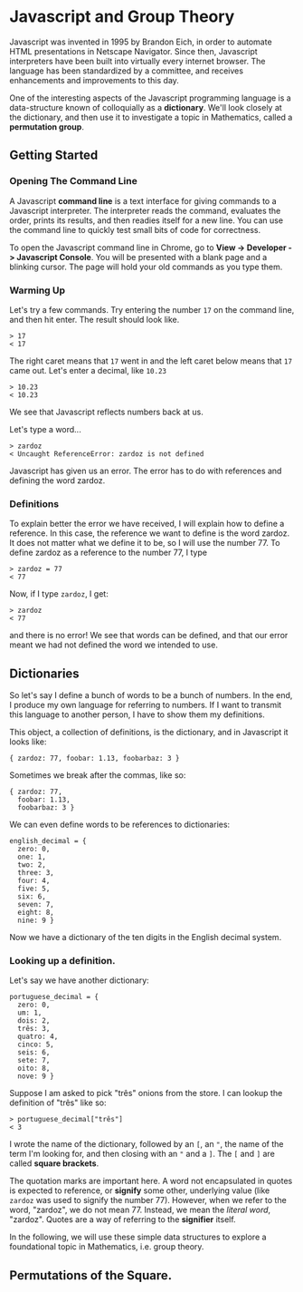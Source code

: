 # Javascript and Group Theory

Javascript was invented in 1995 by Brandon Eich, in order to automate HTML presentations in Netscape Navigator. Since then, Javascript interpreters have been built into virtually every internet browser. The language has been standardized by a committee, and receives enhancements and improvements to this day.

One of the interesting aspects of the Javascript programming language is a data-structure known of colloquially as a **dictionary**. We'll look closely at the dictionary, and then use it to investigate a topic in Mathematics, called a **permutation group**.

## Getting Started

### Opening The Command Line

A Javascript **command line** is a text interface for giving commands to a Javascript interpreter. The interpreter reads the command, evaluates the order, prints its results, and then readies itself for a new line. You can use the command line to quickly test small bits of code for correctness.

To open the Javascript command line in Chrome, go to **View -> Developer -> Javascript Console**. You will be presented with a blank page and a blinking cursor. The page will hold your old commands as you type them.

### Warming Up

Let's try a few commands. Try entering the number `17` on the command line, and then hit enter. The result should look like.

```
> 17
< 17
```

The right caret means that `17` went in and the left caret below means that `17` came out. Let's enter a decimal, like `10.23`

```
> 10.23
< 10.23
```

We see that Javascript reflects numbers back at us.

Let's type a word...

```
> zardoz
< Uncaught ReferenceError: zardoz is not defined
```

Javascript has given us an error. The error has to do with references and defining the word zardoz.

### Definitions

To explain better the error we have received, I will explain how to define a reference. In this case, the reference we want to define is the word zardoz. It does not matter what we define it to be, so I will use the number 77. To define zardoz as a reference to the number 77, I type

```
> zardoz = 77
< 77
```

Now, if I type `zardoz`, I get:

```
> zardoz
< 77
```

and there is no error! We see that words can be defined, and that our error meant we had not defined the word we intended to use.


## Dictionaries

So let's say I define a bunch of words to be a bunch of numbers. In the end, I produce my own language for referring to numbers. If I want to transmit this language to another person, I have to show them my definitions.

This object, a collection of definitions, is the dictionary, and in Javascript it looks like:

```
{ zardoz: 77, foobar: 1.13, foobarbaz: 3 }
```

Sometimes we break after the commas, like so:

```
{ zardoz: 77,
  foobar: 1.13,
  foobarbaz: 3 }
```

We can even define words to be references to dictionaries:

```
english_decimal = {
  zero: 0,
  one: 1,
  two: 2,
  three: 3,
  four: 4,
  five: 5,
  six: 6,
  seven: 7,
  eight: 8,
  nine: 9 }
```

Now we have a dictionary of the ten digits in the English decimal system.

### Looking up a definition.

Let's say we have another dictionary:

```
portuguese_decimal = {
  zero: 0,
  um: 1,
  dois: 2,
  três: 3,
  quatro: 4,
  cinco: 5,
  seis: 6,
  sete: 7,
  oito: 8,
  nove: 9 }
```

Suppose I am asked to pick "três" onions from the store. I can lookup the definition of "três" like so:

```
> portuguese_decimal["três"]
< 3
```

I wrote the name of the dictionary, followed by an `[`, an `"`, the name of the term I'm looking for, and then closing with an `"` and a `]`. The `[` and `]` are called **square brackets**.

The quotation marks are important here. A word not encapsulated in quotes is expected to reference, or **signify** some other, underlying value (like `zardoz` was used to signify the number 77). However, when we refer to the word, "zardoz", we do not mean 77. Instead, we mean the *literal word*, "zardoz". Quotes are a way of referring to the **signifier** itself.

In the following, we will use these simple data structures to explore a foundational topic in Mathematics, i.e. group theory.


## Permutations of the Square.





